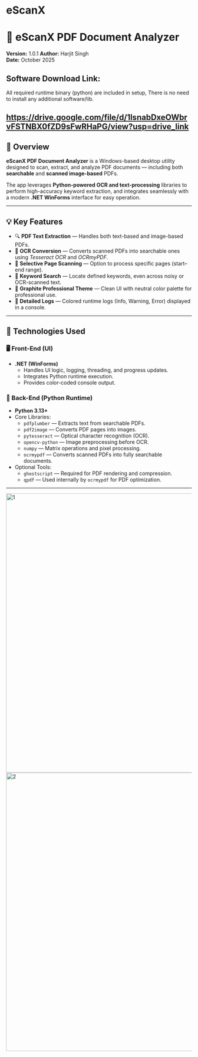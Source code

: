 # eScanX
# 🧠 eScanX PDF Document Analyzer

**Version:** 1.0.1 
**Author:** Harjit Singh  
**Date:** October 2025  

## Software Download Link:
All required runtime binary (python) are included in setup, There is no need to install any additional software/lib.

https://drive.google.com/file/d/1lsnabDxeOWbrvFSTNBX0fZD9sFwRHaPG/view?usp=drive_link
---

## 📘 Overview

**eScanX PDF Document Analyzer** is a Windows-based desktop utility designed to scan, extract, and analyze PDF documents — including both **searchable** and **scanned image-based** PDFs.

The app leverages **Python-powered OCR and text-processing** libraries to perform high-accuracy keyword extraction, and integrates seamlessly with a modern **.NET WinForms** interface for easy operation.

---

## 💡 Key Features

- 🔍 **PDF Text Extraction** — Handles both text-based and image-based PDFs.  
- 🧾 **OCR Conversion** — Converts scanned PDFs into searchable ones using *Tesseract OCR* and *OCRmyPDF*.  
- 📄 **Selective Page Scanning** — Option to process specific pages (start–end range).  
- 🧠 **Keyword Search** — Locate defined keywords, even across noisy or OCR-scanned text.  
- 🎨 **Graphite Professional Theme** — Clean UI with neutral color palette for professional use.  
- 🧾 **Detailed Logs** — Colored runtime logs (Info, Warning, Error) displayed in a console.  

---

## 🧩 Technologies Used

### 🖥️ Front-End (UI)
- **.NET (WinForms)**
  - Handles UI logic, logging, threading, and progress updates.
  - Integrates Python runtime execution.
  - Provides color-coded console output.

### 🐍 Back-End (Python Runtime)
- **Python 3.13+**
- Core Libraries:
  - `pdfplumber` — Extracts text from searchable PDFs.
  - `pdf2image` — Converts PDF pages into images.
  - `pytesseract` — Optical character recognition (OCR).
  - `opencv-python` — Image preprocessing before OCR.
  - `numpy` — Matrix operations and pixel processing.
  - `ocrmypdf` — Converts scanned PDFs into fully searchable documents.
- Optional Tools:
  - `ghostscript` — Required for PDF rendering and compression.
  - `qpdf` — Used internally by `ocrmypdf` for PDF optimization.

---


<img width="727" height="757" alt="1" src="https://github.com/user-attachments/assets/09de9d2e-6661-4c92-8149-1f7dd5b68e86" />

<img width="727" height="755" alt="2" src="https://github.com/user-attachments/assets/9fe795e0-3240-47b2-83cc-3afe0e47b62a" />


